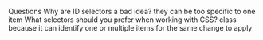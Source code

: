 Questions
Why are ID selectors a bad idea? 
    they can be too specific to one item
What selectors should you prefer when working with CSS?
    class because it can identify one or multiple items for the same change to apply